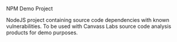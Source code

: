 NPM Demo Project

NodeJS project containing source code dependencies with known vulnerabilities.
To be used with Canvass Labs source code analysis products for demo purposes.
